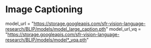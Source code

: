 # Image Captioning


model_url = "https://storage.googleapis.com/sfr-vision-language-research/BLIP/models/model_large_caption.pth"
model_url_vq = "https://storage.googleapis.com/sfr-vision-language-research/BLIP/models/model*_vqa.pth"
